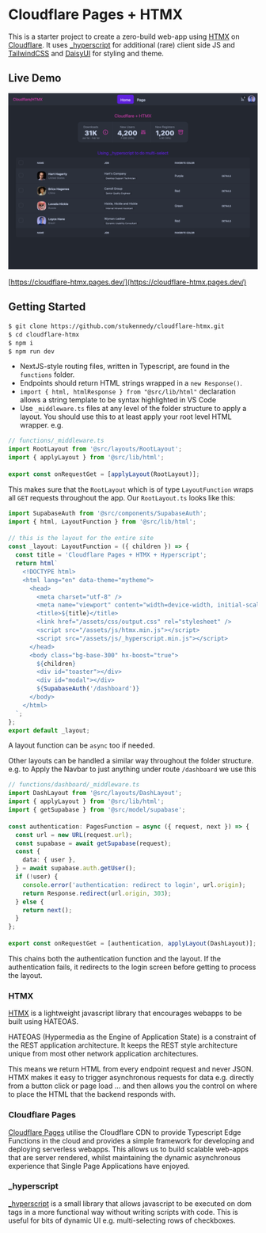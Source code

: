 # Cloudflare Pages + HTMX

This is a starter project to create a zero-build web-app using [HTMX](https://htmx.org/) on [Cloudflare](https://dash.cloudflare.com/). It uses [\_hyperscript](https://hyperscript.org) for additional (rare) client side JS and [TailwindCSS](https://tailwindcss.com/) and [DaisyUI](https://daisyui.com/) for styling and theme.

## Live Demo

![Cloudflare-HTMX demo](screenshot.png 'Demo Screenshot')

[https://cloudflare-htmx.pages.dev/](https://cloudflare-htmx.pages.dev/)

## Getting Started

```bash
$ git clone https://github.com/stukennedy/cloudflare-htmx.git
$ cd cloudflare-htmx
$ npm i
$ npm run dev
```

- NextJS-style routing files, written in Typescript, are found in the `functions` folder.
- Endpoints should return HTML strings wrapped in a `new Response()`.
- `import { html, htmlResponse } from "@src/lib/html"` declaration allows a string template to be syntax highlighted in VS Code
- Use `_middleware.ts` files at any level of the folder structure to apply a layout. You should use this to at least apply your root level HTML wrapper.
  e.g.

```typescript
// functions/_middleware.ts
import RootLayout from '@src/layouts/RootLayout';
import { applyLayout } from '@src/lib/html';

export const onRequestGet = [applyLayout(RootLayout)];
```

This makes sure that the `RootLayout` which is of type `LayoutFunction` wraps all `GET` requests throughout the app.
Our `RootLayout.ts` looks like this:

```typescript
import SupabaseAuth from '@src/components/SupabaseAuth';
import { html, LayoutFunction } from '@src/lib/html';

// this is the layout for the entire site
const _layout: LayoutFunction = ({ children }) => {
  const title = 'Cloudflare Pages + HTMX + Hyperscript';
  return html`
    <!DOCTYPE html>
    <html lang="en" data-theme="mytheme">
      <head>
        <meta charset="utf-8" />
        <meta name="viewport" content="width=device-width, initial-scale=1" />
        <title>${title}</title>
        <link href="/assets/css/output.css" rel="stylesheet" />
        <script src="/assets/js/htmx.min.js"></script>
        <script src="/assets/js/_hyperscript.min.js"></script>
      </head>
      <body class="bg-base-300" hx-boost="true">
        ${children}
        <div id="toaster"></div>
        <div id="modal"></div>
        ${SupabaseAuth('/dashboard')}
      </body>
    </html>
  `;
};
export default _layout;
```

A layout function can be `async` too if needed.

Other layouts can be handled a similar way throughout the folder structure. e.g. to Apply the Navbar to just anything under route `/dashboard` we use this

```typescript
// functions/dashboard/_middleware.ts
import DashLayout from '@src/layouts/DashLayout';
import { applyLayout } from '@src/lib/html';
import { getSupabase } from '@src/model/supabase';

const authentication: PagesFunction = async ({ request, next }) => {
  const url = new URL(request.url);
  const supabase = await getSupabase(request);
  const {
    data: { user },
  } = await supabase.auth.getUser();
  if (!user) {
    console.error('authentication: redirect to login', url.origin);
    return Response.redirect(url.origin, 303);
  } else {
    return next();
  }
};

export const onRequestGet = [authentication, applyLayout(DashLayout)];
```

This chains both the authentication function and the layout. If the authentication fails, it redirects to the login screen before getting to process the layout.

### HTMX

[HTMX](https://htmx.org/) is a lightweight javascript library that encourages webapps to be built using HATEOAS.

HATEOAS (Hypermedia as the Engine of Application State) is a constraint of the REST application architecture. It keeps the REST style architecture unique from most other network application architectures.

This means we return HTML from every endpoint request and never JSON. HTMX makes it easy to trigger asynchronous requests for data e.g. directly from a button click or page load ... and then allows you the control on where to place the HTML that the backend responds with.

### Cloudflare Pages

[Cloudflare Pages](https://developers.cloudflare.com/pages/) utilise the Cloudflare CDN to provide Typescript Edge Functions in the cloud and provides a simple framework for developing and deploying serverless webapps.
This allows us to build scalable web-apps that are server rendered, whilst maintaining the dynamic asynchronous experience that Single Page Applications have enjoyed.

### \_hyperscript

[\_hyperscript](https://hyperscript.org/docs) is a small library that allows javascript to be executed on dom tags in a more functional way without writing scripts with code. This is useful for bits of dynamic UI e.g. multi-selecting rows of checkboxes.
